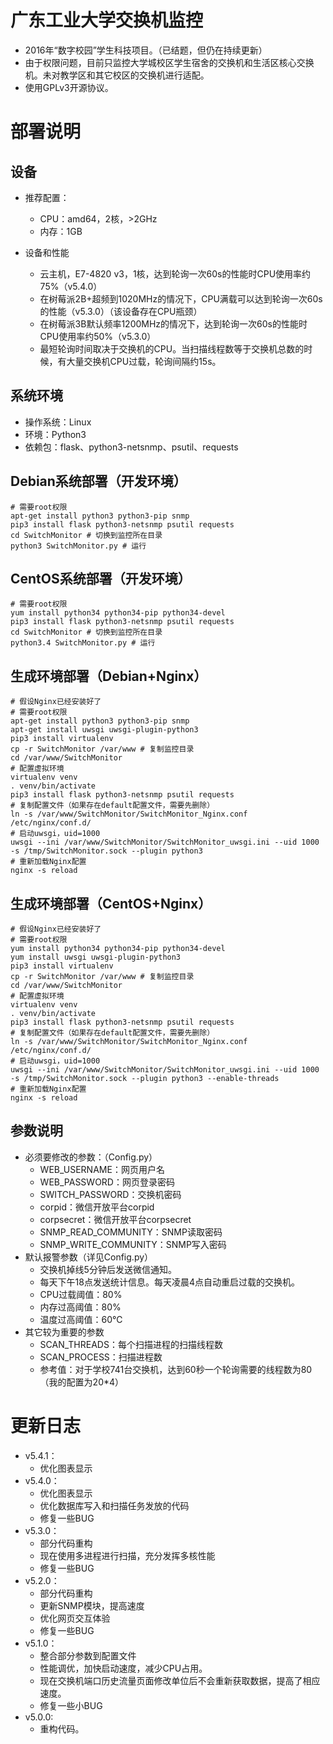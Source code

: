 # 广东工业大学交换机监控

- 2016年“数字校园”学生科技项目。（已结题，但仍在持续更新）  
- 由于权限问题，目前只监控大学城校区学生宿舍的交换机和生活区核心交换机。未对教学区和其它校区的交换机进行适配。  
- 使用GPLv3开源协议。

# 部署说明

## 设备

- 推荐配置：
  - CPU：amd64，2核，>2GHz
  - 内存：1GB

- 设备和性能
   - 云主机，E7-4820 v3，1核，达到轮询一次60s的性能时CPU使用率约75%（v5.4.0）
   - 在树莓派2B+超频到1020MHz的情况下，CPU满载可以达到轮询一次60s的性能（v5.3.0）（该设备存在CPU瓶颈）
   - 在树莓派3B默认频率1200MHz的情况下，达到轮询一次60s的性能时CPU使用率约50%（v5.3.0）
   - 最短轮询时间取决于交换机的CPU。当扫描线程数等于交换机总数的时候，有大量交换机CPU过载，轮询间隔约15s。

## 系统环境

- 操作系统：Linux
- 环境：Python3
- 依赖包：flask、python3-netsnmp、psutil、requests

## Debian系统部署（开发环境）

```shell
# 需要root权限
apt-get install python3 python3-pip snmp
pip3 install flask python3-netsnmp psutil requests
cd SwitchMonitor # 切换到监控所在目录
python3 SwitchMonitor.py # 运行
```

## CentOS系统部署（开发环境）

```shell
# 需要root权限
yum install python34 python34-pip python34-devel
pip3 install flask python3-netsnmp psutil requests
cd SwitchMonitor # 切换到监控所在目录
python3.4 SwitchMonitor.py # 运行
```

## 生成环境部署（Debian+Nginx）

```shell
# 假设Nginx已经安装好了
# 需要root权限
apt-get install python3 python3-pip snmp
apt-get install uwsgi uwsgi-plugin-python3
pip3 install virtualenv
cp -r SwitchMonitor /var/www # 复制监控目录
cd /var/www/SwitchMonitor
# 配置虚拟环境
virtualenv venv
. venv/bin/activate
pip3 install flask python3-netsnmp psutil requests
# 复制配置文件（如果存在default配置文件，需要先删除）
ln -s /var/www/SwitchMonitor/SwitchMonitor_Nginx.conf /etc/nginx/conf.d/
# 启动uwsgi，uid=1000
uwsgi --ini /var/www/SwitchMonitor/SwitchMonitor_uwsgi.ini --uid 1000 -s /tmp/SwitchMonitor.sock --plugin python3
# 重新加载Nginx配置
nginx -s reload
```

## 生成环境部署（CentOS+Nginx）

```shell
# 假设Nginx已经安装好了
# 需要root权限
yum install python34 python34-pip python34-devel
yum install uwsgi uwsgi-plugin-python3
pip3 install virtualenv
cp -r SwitchMonitor /var/www # 复制监控目录
cd /var/www/SwitchMonitor
# 配置虚拟环境
virtualenv venv
. venv/bin/activate
pip3 install flask python3-netsnmp psutil requests
# 复制配置文件（如果存在default配置文件，需要先删除）
ln -s /var/www/SwitchMonitor/SwitchMonitor_Nginx.conf /etc/nginx/conf.d/
# 启动uwsgi，uid=1000
uwsgi --ini /var/www/SwitchMonitor/SwitchMonitor_uwsgi.ini --uid 1000 -s /tmp/SwitchMonitor.sock --plugin python3 --enable-threads
# 重新加载Nginx配置
nginx -s reload
```

## 参数说明

- 必须要修改的参数：（Config.py）
  - WEB_USERNAME：网页用户名
  - WEB_PASSWORD：网页登录密码
  - SWITCH_PASSWORD：交换机密码
  - corpid：微信开放平台corpid
  - corpsecret：微信开放平台corpsecret
  - SNMP_READ_COMMUNITY：SNMP读取密码
  - SNMP_WRITE_COMMUNITY：SNMP写入密码
- 默认报警参数（详见Config.py）
  - 交换机掉线5分钟后发送微信通知。
  - 每天下午18点发送统计信息。每天凌晨4点自动重启过载的交换机。
  - CPU过载阈值：80%
  - 内存过高阈值：80%
  - 温度过高阈值：60℃
- 其它较为重要的参数
   - SCAN_THREADS：每个扫描进程的扫描线程数
   - SCAN_PROCESS：扫描进程数
   - 参考值：对于学校741台交换机，达到60秒一个轮询需要的线程数为80（我的配置为20*4）

# 更新日志

- v5.4.1：
  - 优化图表显示
- v5.4.0：
  - 优化图表显示
  - 优化数据库写入和扫描任务发放的代码
  - 修复一些BUG
- v5.3.0：
  - 部分代码重构
  - 现在使用多进程进行扫描，充分发挥多核性能
  - 修复一些BUG
- v5.2.0：
  - 部分代码重构
  - 更新SNMP模块，提高速度
  - 优化网页交互体验
  - 修复一些BUG
- v5.1.0：
  - 整合部分参数到配置文件
  - 性能调优，加快启动速度，减少CPU占用。
  - 现在交换机端口历史流量页面修改单位后不会重新获取数据，提高了相应速度。
  - 修复一些小BUG
- v5.0.0:
  - 重构代码。

